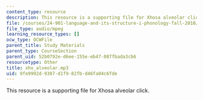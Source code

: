 ```yaml
---
content_type: resource
description: This resource is a supporting file for Xhosa alveolar click.
file: /courses/24-901-language-and-its-structure-i-phonology-fall-2010/9fe9992d9387d1f982fbd46fa04c6fde_xho_alveolar.mp3
file_type: audio/mpeg
learning_resource_types: []
ocw_type: OCWFile
parent_title: Study Materials
parent_type: CourseSection
parent_uid: 52b0792e-d6ee-155e-eb47-087fbada3cb6
resourcetype: Other
title: xho_alveolar.mp3
uid: 9fe9992d-9387-d1f9-82fb-d46fa04c6fde
---
```

This resource is a supporting file for Xhosa alveolar click.

